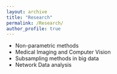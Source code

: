```yaml
---
layout: archive
title: "Research"
permalink: /Research/
author_profile: true
---
```


* Non-parametric methods
* Medical Imaging and Computer Vision
* Subsampling methods in big data
* Network Data analysis
